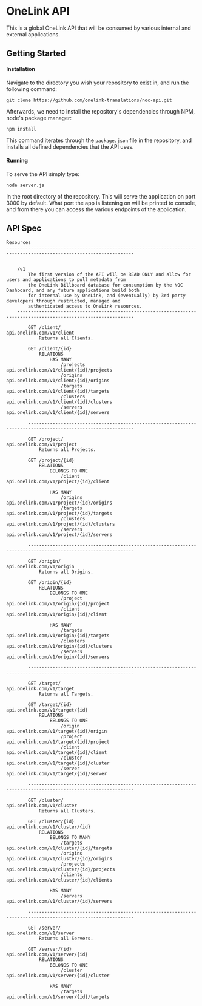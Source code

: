 # OneLink API
This is a global OneLink API that will be consumed by various internal and external applications.

## Getting Started
#### Installation
Navigate to the directory you wish your repository to exist in, and run the following command:

```
git clone https://github.com/onelink-translations/noc-api.git
```

Afterwards, we need to install the repository's dependencies through NPM, node's package manager:

```
npm install
```

This command iterates through the `package.json` file in the repository, and installs all defined dependencies that the API uses.

#### Running
To serve the API simply type:
```
node server.js
```

In the root directory of the repository. This will serve the application on port 3000 by default. What port the app is listening on will be printed to console, and from there you can access the various endpoints of the application.


## API Spec

    Resources
    ---------------------------------------------------------------------------------------------------------------------


        /v1
            The first version of the API will be READ ONLY and allow for users and applications to pull metadata from
            the OneLink Billboard database for consumption by the NOC Dashboard, and any future applications build both
            for internal use by OneLink, and (eventually) by 3rd party developers through restricted, managed and
            authenticated access to OneLink resources.
        -----------------------------------------------------------------------------------------------------------------

            GET /client/                                            api.onelink.com/v1/client
                Returns all Clients.

            GET /client/{id}
                RELATIONS
                    HAS MANY
                        /projects                                   api.onelink.com/v1/client/{id}/projects
                        /origins                                    api.onelink.com/v1/client/{id}/origins
                        /targets                                    api.onelink.com/v1/client/{id}/targets
                        /clusters                                   api.onelink.com/v1/client/{id}/clusters
                        /servers                                    api.onelink.com/v1/client/{id}/servers

            -------------------------------------------------------------------------------------------------------------

            GET /project/                                           api.onelink.com/v1/project
                Returns all Projects.

            GET /project/{id}
                RELATIONS
                    BELONGS TO ONE
                        /client                                     api.onelink.com/v1/project/{id}/client

                    HAS MANY
                        /origins                                    api.onelink.com/v1/project/{id}/origins
                        /targets                                    api.onelink.com/v1/project/{id}/targets
                        /clusters                                   api.onelink.com/v1/project/{id}/clusters
                        /servers                                    api.onelink.com/v1/project/{id}/servers

            -------------------------------------------------------------------------------------------------------------

            GET /origin/                                            api.onelink.com/v1/origin
                Returns all Origins.

            GET /origin/{id}
                RELATIONS
                    BELONGS TO ONE
                        /project                                    api.onelink.com/v1/origin/{id}/project
                        /client                                     api.onelink.com/v1/origin/{id}/client

                    HAS MANY
                        /targets                                    api.onelink.com/v1/origin/{id}/targets
                        /clusters                                   api.onelink.com/v1/origin/{id}/clusters
                        /servers                                    api.onelink.com/v1/origin/{id}/servers

            -------------------------------------------------------------------------------------------------------------

            GET /target/                                            api.onelink.com/v1/target
                Returns all Targets.

            GET /target/{id}                                        api.onelink.com/v1/target/{id}
                RELATIONS
                    BELONGS TO ONE
                        /origin                                     api.onelink.com/v1/target/{id}/origin
                        /project                                    api.onelink.com/v1/target/{id}/project
                        /client                                     api.onelink.com/v1/target/{id}/client
                        /cluster                                    api.onelink.com/v1/target/{id}/cluster
                        /server                                     api.onelink.com/v1/target/{id}/server

            -------------------------------------------------------------------------------------------------------------

            GET /cluster/                                           api.onelink.com/v1/cluster
                Returns all Clusters.

            GET /cluster/{id}                                       api.onelink.com/v1/cluster/{id}
                RELATIONS
                    BELONGS TO MANY
                        /targets                                    api.onelink.com/v1/cluster/{id}/targets
                        /origins                                    api.onelink.com/v1/cluster/{id}/origins
                        /projects                                   api.onelink.com/v1/cluster/{id}/projects
                        /clients                                    api.onelink.com/v1/cluster/{id}/clients

                    HAS MANY
                        /servers                                    api.onelink.com/v1/cluster/{id}/servers

            -------------------------------------------------------------------------------------------------------------

            GET /server/                                            api.onelink.com/v1/server
                Returns all Servers.

            GET /server/{id}                                        api.onelink.com/v1/server/{id}
                RELATIONS
                    BELONGS TO ONE
                        /cluster                                    api.onelink.com/v1/server/{id}/cluster

                    HAS MANY
                        /targets                                    api.onelink.com/v1/server/{id}/targets



